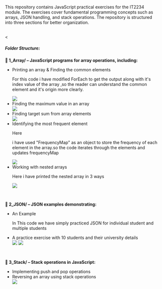 <!DOCTYPE html>
<html>
<body>
  <p>This repository contains JavaScript practical exercises for the IT2234 module. The exercises cover fundamental programming concepts such as arrays, JSON handling, and stack operations. The repository is structured into three sections for better organization.</p>
<br><
<h5><b></b>Folder Structure:</h5></b>
<b>📂 1_Array/ – JavaScript programs for array operations, including:</b><br>
<ul>
  <li>Printing an array & Finding the common elements</li>
   <p>For this code i have modified ForEach to get the output along with it's index value of the array ,so the reader can understand the common element and it's origin more clearly.</p>
  <img src = "https://github.com/user-attachments/assets/49b369f0-3b0a-44c1-89fb-c05594c9e413">
    <li>Finding the maximum value in an array</li>
 
<img src = "https://github.com/user-attachments/assets/c0876137-2e5d-4e96-880e-f939ecdd2dcf">

  <li>Finding target sum from array elements</li>
<img src ="https://github.com/user-attachments/assets/3e1d23a9-6d8d-4202-99f7-e833f48598ea">


  <li>Identifying the most frequent element</li>
  <p>Here</p> i have used "FrequencyMap" as an object to store the frequency of each element in the array.so the code iterates through the elements and updates frequencyMap </p>
  <img src = "https://github.com/user-attachments/assets/6dc9e282-28fb-4e66-ade0-36b8f06c6ad8">
  <li>Working with nested arrays</li>
  <p>Here i have printed the nested array in 3 ways</p>
  <img src = "https://github.com/user-attachments/assets/7ee7951a-81f6-4a6a-b38a-015d96d5f537">

</ul>
<br>

<b>📂 2_JSON/ – JSON examples demonstrating:</b><br>
<ul>
  <li>An Example</li>
  <p>In This code we have simply practiced JSON for individual student and multiple students</p>
  <li>A practice exercise with 10 students and their university details</li>
<img src = "https://github.com/user-attachments/assets/37455218-320a-4f14-9f17-4a5135f4dd27">
<img src= "https://github.com/user-attachments/assets/1e0411f0-47d1-4679-bdb1-62325f55d949">

  
</ul>
<br>

<b>📂 3_Stack/ – Stack operations in JavaScript:</b>
<ul>
  <li>Implementing push and pop operations</li>
  <li>Reversing an array using stack operations</li>
  <img src = "https://github.com/user-attachments/assets/1ce61632-59df-48da-a8c9-b5368394b255 ">

  
</ul>

</body>
</html>
